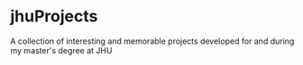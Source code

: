 # jhuProjects
A collection of interesting and memorable projects developed for and during my master's degree at JHU
